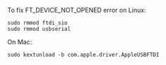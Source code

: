 To fix FT_DEVICE_NOT_OPENED error on Linux:
````
sudo rmmod ftdi_sio  
sudo rmmod usbserial
````

On Mac:
````
sudo kextunload -b com.apple.driver.AppleUSBFTDI
````
